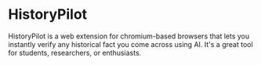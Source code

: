 # HistoryPilot
HistoryPilot is a web extension for chromium-based browsers that lets you instantly verify any historical fact you come across using AI. It's a great tool for students, researchers, or enthusiasts. 
